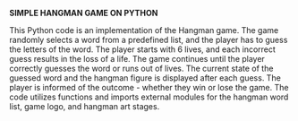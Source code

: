 **SIMPLE HANGMAN GAME ON PYTHON**


This Python code is an implementation of the Hangman game. The game randomly selects a word from a predefined list, and the player has to guess the letters of the word. The player starts with 6 lives, and each incorrect guess results in the loss of a life. The game continues until the player correctly guesses the word or runs out of lives. The current state of the guessed word and the hangman figure is displayed after each guess. The player is informed of the outcome - whether they win or lose the game. The code utilizes functions and imports external modules for the hangman word list, game logo, and hangman art stages.
